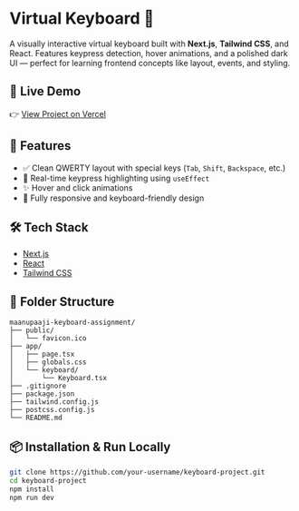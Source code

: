 # Virtual Keyboard 🔡

A visually interactive virtual keyboard built with **Next.js**, **Tailwind CSS**, and React.
Features keypress detection, hover animations, and a polished dark UI — perfect for learning frontend concepts like layout, events, and styling.

## 🔗 Live Demo
👉 [View Project on Vercel](https://maanupaaji-keyboard-assignment-three.vercel.app/ )

## 🚀 Features

- ✅ Clean QWERTY layout with special keys (`Tab`, `Shift`, `Backspace`, etc.)
- 🎯 Real-time keypress highlighting using `useEffect`
- ✨ Hover and click animations
- 🧼 Fully responsive and keyboard-friendly design

## 🛠️ Tech Stack

- [Next.js](https://nextjs.org/)
- [React](https://reactjs.org/)
- [Tailwind CSS](https://tailwindcss.com/)

## 📁 Folder Structure

```
maanupaaji-keyboard-assignment/
├── public/
│   └── favicon.ico
├── app/
│   ├── page.tsx
│   ├── globals.css
│   └── keyboard/
│       └── Keyboard.tsx
├── .gitignore
├── package.json
├── tailwind.config.js
├── postcss.config.js
└── README.md
```


## 📦 Installation & Run Locally

```bash
git clone https://github.com/your-username/keyboard-project.git
cd keyboard-project
npm install
npm run dev

